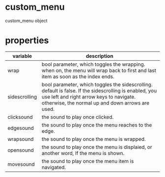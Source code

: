 # custom_menu

custom_menu object

# properties

variable| description  
---|---  
wrap | bool parameter, which toggles the wrapping. when on, the menu will wrap back to first and last item as soon as the index ends.  
sidescrolling | bool parameter, which toggles the sidescrolling. default is false. If the sidescrolling is enabled, you use left and right arrow keys to navigate. otherwise, the normal up and down arrows are used.  
clicksound | the sound to play once clicked.  
edgesound | the sound to play once the menu reaches to the edge.  
wrapsound | the sound to play once the menu is wrapped.  
opensound | the sound to play once the menu is displaied, or another word, If the menu is shown.  
movesound | the sound to play once the menu item is navigated.

